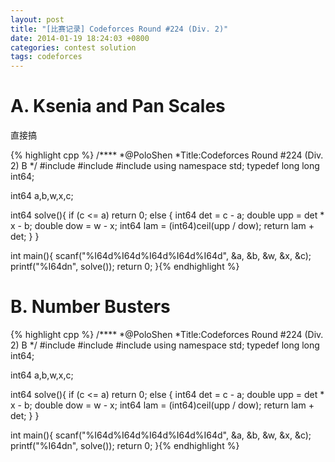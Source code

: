 ```yaml
---
layout: post
title: "[比赛记录] Codeforces Round #224 (Div. 2)"
date: 2014-01-19 18:24:03 +0800
categories: contest solution
tags: codeforces
---
```

# A. Ksenia and Pan Scales

直接搞

{% highlight cpp %}
/****
	*@PoloShen
	*Title:Codeforces Round #224 (Div. 2) B
	*/
#include <iostream>
#include <cstdio>
#include <cmath>
using namespace std;
typedef long long int64;

int64 a,b,w,x,c;

int64 solve(){
	if (c <= a) return 0;
	else {
		int64  det = c - a;
		double upp = det * x - b;
		double dow = w - x;
		int64  lam = (int64)ceil(upp / dow);
		return lam + det;
	}
}

int main(){
	scanf("%I64d%I64d%I64d%I64d%I64d", &a, &b, &w, &x, &c);
	printf("%I64dn", solve());
	return 0;
}{% endhighlight %}

# B. Number Busters

{% highlight cpp %}
/****
	*@PoloShen
	*Title:Codeforces Round #224 (Div. 2) B
	*/
#include <iostream>
#include <cstdio>
#include <cmath>
using namespace std;
typedef long long int64;

int64 a,b,w,x,c;

int64 solve(){
	if (c <= a) return 0;
	else {
		int64  det = c - a;
		double upp = det * x - b;
		double dow = w - x;
		int64  lam = (int64)ceil(upp / dow);
		return lam + det;
	}
}

int main(){
	scanf("%I64d%I64d%I64d%I64d%I64d", &a, &b, &w, &x, &c);
	printf("%I64dn", solve());
	return 0;
}{% endhighlight %}
